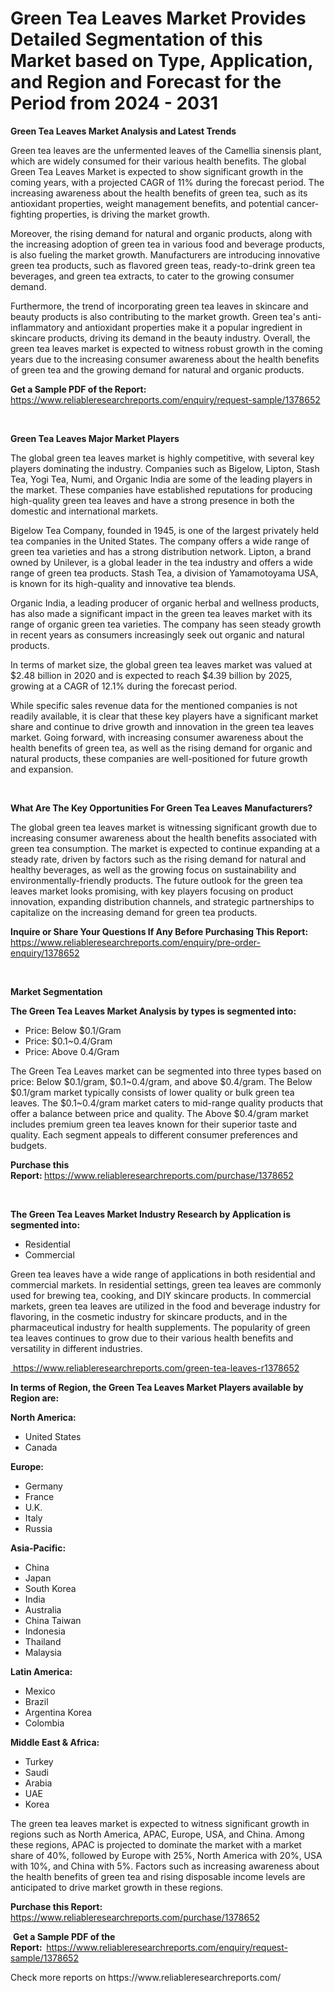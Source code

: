 <p><h1>Green Tea Leaves Market Provides Detailed Segmentation of this Market based on Type, Application, and Region and Forecast for the Period from 2024 - 2031</h1></p><p><strong>Green Tea Leaves Market Analysis and Latest Trends</strong></p>
<p><p>Green tea leaves are the unfermented leaves of the Camellia sinensis plant, which are widely consumed for their various health benefits. The global Green Tea Leaves Market is expected to show significant growth in the coming years, with a projected CAGR of 11% during the forecast period. The increasing awareness about the health benefits of green tea, such as its antioxidant properties, weight management benefits, and potential cancer-fighting properties, is driving the market growth.</p><p>Moreover, the rising demand for natural and organic products, along with the increasing adoption of green tea in various food and beverage products, is also fueling the market growth. Manufacturers are introducing innovative green tea products, such as flavored green teas, ready-to-drink green tea beverages, and green tea extracts, to cater to the growing consumer demand.</p><p>Furthermore, the trend of incorporating green tea leaves in skincare and beauty products is also contributing to the market growth. Green tea's anti-inflammatory and antioxidant properties make it a popular ingredient in skincare products, driving its demand in the beauty industry. Overall, the green tea leaves market is expected to witness robust growth in the coming years due to the increasing consumer awareness about the health benefits of green tea and the growing demand for natural and organic products.</p></p>
<p><strong>Get a Sample PDF of the Report:&nbsp;</strong> <a href="https://www.reliableresearchreports.com/enquiry/request-sample/1378652">https://www.reliableresearchreports.com/enquiry/request-sample/1378652</a></p>
<p>&nbsp;</p>
<p><strong>Green Tea Leaves Major Market Players</strong></p>
<p><p>The global green tea leaves market is highly competitive, with several key players dominating the industry. Companies such as Bigelow, Lipton, Stash Tea, Yogi Tea, Numi, and Organic India are some of the leading players in the market. These companies have established reputations for producing high-quality green tea leaves and have a strong presence in both the domestic and international markets.</p><p>Bigelow Tea Company, founded in 1945, is one of the largest privately held tea companies in the United States. The company offers a wide range of green tea varieties and has a strong distribution network. Lipton, a brand owned by Unilever, is a global leader in the tea industry and offers a wide range of green tea products. Stash Tea, a division of Yamamotoyama USA, is known for its high-quality and innovative tea blends.</p><p>Organic India, a leading producer of organic herbal and wellness products, has also made a significant impact in the green tea leaves market with its range of organic green tea varieties. The company has seen steady growth in recent years as consumers increasingly seek out organic and natural products.</p><p>In terms of market size, the global green tea leaves market was valued at $2.48 billion in 2020 and is expected to reach $4.39 billion by 2025, growing at a CAGR of 12.1% during the forecast period.</p><p>While specific sales revenue data for the mentioned companies is not readily available, it is clear that these key players have a significant market share and continue to drive growth and innovation in the green tea leaves market. Going forward, with increasing consumer awareness about the health benefits of green tea, as well as the rising demand for organic and natural products, these companies are well-positioned for future growth and expansion.</p></p>
<p>&nbsp;</p>
<p><strong>What Are The Key Opportunities For Green Tea Leaves Manufacturers?</strong></p>
<p><p>The global green tea leaves market is witnessing significant growth due to increasing consumer awareness about the health benefits associated with green tea consumption. The market is expected to continue expanding at a steady rate, driven by factors such as the rising demand for natural and healthy beverages, as well as the growing focus on sustainability and environmentally-friendly products. The future outlook for the green tea leaves market looks promising, with key players focusing on product innovation, expanding distribution channels, and strategic partnerships to capitalize on the increasing demand for green tea products.</p></p>
<p><strong>Inquire or Share Your Questions If Any Before Purchasing This Report:</strong> <a href="https://www.reliableresearchreports.com/enquiry/pre-order-enquiry/1378652">https://www.reliableresearchreports.com/enquiry/pre-order-enquiry/1378652</a></p>
<p>&nbsp;</p>
<p><strong>Market Segmentation</strong></p>
<p><strong>The Green Tea Leaves Market Analysis by types is segmented into:</strong></p>
<p><ul><li>Price: Below $0.1/Gram</li><li>Price: $0.1~0.4/Gram</li><li>Price: Above 0.4/Gram</li></ul></p>
<p><p>The Green Tea Leaves market can be segmented into three types based on price: Below $0.1/gram, $0.1~0.4/gram, and above $0.4/gram. The Below $0.1/gram market typically consists of lower quality or bulk green tea leaves. The $0.1~0.4/gram market caters to mid-range quality products that offer a balance between price and quality. The Above $0.4/gram market includes premium green tea leaves known for their superior taste and quality. Each segment appeals to different consumer preferences and budgets.</p></p>
<p><strong>Purchase this Report:&nbsp;</strong><a href="https://www.reliableresearchreports.com/purchase/1378652">https://www.reliableresearchreports.com/purchase/1378652</a></p>
<p>&nbsp;</p>
<p><strong>The Green Tea Leaves Market Industry Research by Application is segmented into:</strong></p>
<p><ul><li>Residential</li><li>Commercial</li></ul></p>
<p><p>Green tea leaves have a wide range of applications in both residential and commercial markets. In residential settings, green tea leaves are commonly used for brewing tea, cooking, and DIY skincare products. In commercial markets, green tea leaves are utilized in the food and beverage industry for flavoring, in the cosmetic industry for skincare products, and in the pharmaceutical industry for health supplements. The popularity of green tea leaves continues to grow due to their various health benefits and versatility in different industries.</p></p>
<p><a href="https://www.reliableresearchreports.com/green-tea-leaves-r1378652">&nbsp;https://www.reliableresearchreports.com/green-tea-leaves-r1378652</a></p>
<p><strong>In terms of Region, the Green Tea Leaves Market Players available by Region are:</strong></p>
<p>
    <p> <strong> North America: </strong>
        <ul>
            <li>United States</li>
            <li>Canada</li>
        </ul>
        </p> 
    <p> <strong> Europe: </strong>
        <ul>
            <li>Germany</li>
            <li>France</li>
            <li>U.K.</li>
            <li>Italy</li>
            <li>Russia</li>
        </ul>
        </p> 
    <p> <strong> Asia-Pacific: </strong>
        <ul>
            <li>China</li>
            <li>Japan</li>
            <li>South Korea</li>
            <li>India</li>
            <li>Australia</li>
            <li>China Taiwan</li>
            <li>Indonesia</li>
            <li>Thailand</li>
            <li>Malaysia</li>
        </ul>
        </p> 
    <p> <strong> Latin America: </strong>
        <ul>
            <li>Mexico</li>
            <li>Brazil</li>
            <li>Argentina Korea</li>
            <li>Colombia</li>
        </ul>
        </p> 
    <p> <strong> Middle East & Africa: </strong>
        <ul>
            <li>Turkey</li>
            <li>Saudi</li>
            <li>Arabia</li>
            <li>UAE</li>
            <li>Korea</li>
        </ul>
    </p>
    </p>
<p><p>The green tea leaves market is expected to witness significant growth in regions such as North America, APAC, Europe, USA, and China. Among these regions, APAC is projected to dominate the market with a market share of 40%, followed by Europe with 25%, North America with 20%, USA with 10%, and China with 5%. Factors such as increasing awareness about the health benefits of green tea and rising disposable income levels are anticipated to drive market growth in these regions.</p></p>
<p><strong>Purchase this Report: </strong><a href="https://www.reliableresearchreports.com/purchase/1378652">https://www.reliableresearchreports.com/purchase/1378652</a></p>
<p>&nbsp;<strong>Get a Sample PDF of the Report:&nbsp;&nbsp;</strong><a href="https://www.reliableresearchreports.com/enquiry/request-sample/1378652">https://www.reliableresearchreports.com/enquiry/request-sample/1378652</a></p>
<p><strong></strong></p>
<p>Check more reports on https://www.reliableresearchreports.com/</p>